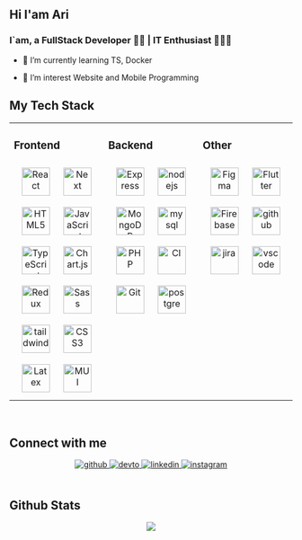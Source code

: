 ## **<div align="left">Hi I'am Ari </div>**
  

### <div align="left">I`am, a  FullStack Developer 👨‍💻 | IT Enthusiast 👨🏽‍💻</div>  
    

- 🌱 I’m currently learning TS, Docker

- 🥅 I’m interest Website and Mobile Programming
  


## My Tech Stack 
<table><tr><td valign="top" width="33%">

### Frontend  
<div align="center">  
<img style="margin: 10px" src="https://cdn.jsdelivr.net/gh/devicons/devicon/icons/react/react-original.svg" alt="React" height="50" />  
<img style="margin: 10px" src="https://cdn.jsdelivr.net/gh/devicons/devicon/icons/nextjs/nextjs-original.svg" alt="Next" height="50" />  
<img style="margin: 10px" src="https://cdn.jsdelivr.net/gh/devicons/devicon/icons/html5/html5-original.svg" alt="HTML5" height="50" />  
<img style="margin: 10px" src="https://cdn.jsdelivr.net/gh/devicons/devicon/icons/javascript/javascript-original.svg" alt="JavaScript" height="50" />  
<img style="margin: 10px" src="https://cdn.jsdelivr.net/gh/devicons/devicon/icons/typescript/typescript-original.svg" alt="TypeScript" height="50" />  
<img style="margin: 10px" src="https://www.chartjs.org/media/logo-title.svg" alt="Chart.js" height="50" />  
<img style="margin: 10px" src="https://cdn.jsdelivr.net/gh/devicons/devicon/icons/redux/redux-original.svg" alt="Redux" height="50" />  
<img style="margin: 10px" src="https://cdn.jsdelivr.net/gh/devicons/devicon/icons/sass/sass-original.svg" alt="Sass" height="50" />  
<img style="margin: 10px" src="https://cdn.jsdelivr.net/gh/devicons/devicon/icons/tailwindcss/tailwindcss-original-wordmark.svg" alt="taildwind" height="50" />  
<img style="margin: 10px" src="https://cdn.jsdelivr.net/gh/devicons/devicon/icons/css3/css3-original.svg" alt="CSS3" height="50" />  
<img style="margin: 10px" src="https://cdn.jsdelivr.net/gh/devicons/devicon/icons/latex/latex-original.svg" alt="Latex" height="50" />  
<img style="margin: 10px" src="https://cdn.jsdelivr.net/gh/devicons/devicon/icons/materialui/materialui-original.svg" alt="MUI" height="50" />  
</div></td><td valign="top" width="33%">

### Backend  
<div align="center">  
<img style="margin: 10px" src="https://cdn.jsdelivr.net/gh/devicons/devicon/icons/express/express-original.svg" alt="Express" height="50" />  
<img style="margin: 10px" src="https://cdn.jsdelivr.net/gh/devicons/devicon/icons/nodejs/nodejs-original.svg" alt="nodejs" height="50" />  
<img style="margin: 10px" src="https://cdn.jsdelivr.net/gh/devicons/devicon/icons/mongodb/mongodb-original.svg" alt="MongoDB" height="50" />  
<img style="margin: 10px" src="https://cdn.jsdelivr.net/gh/devicons/devicon/icons/mysql/mysql-original.svg" alt="mysql" height="50" />  
<img style="margin: 10px" src="https://cdn.jsdelivr.net/gh/devicons/devicon/icons/php/php-original.svg" alt="PHP" height="50" />  
<img style="margin: 10px" src="https://cdn.jsdelivr.net/gh/devicons/devicon/icons/codeigniter/codeigniter-plain.svg" alt="CI" height="50" />  
<img style="margin: 10px" src="https://www.vectorlogo.zone/logos/git-scm/git-scm-icon.svg" alt="Git" height="50" />  
<img style="margin: 10px" src="https://cdn.jsdelivr.net/gh/devicons/devicon/icons/postgresql/postgresql-original.svg" alt="postgre" height="50" />  

</div></td><td valign="top" width="33%">

### Other  
<div align="center">  
<img style="margin: 10px" src="https://cdn.jsdelivr.net/gh/devicons/devicon/icons/figma/figma-original.svg" alt="Figma" height="50" />  
<img style="margin: 10px" src="https://www.vectorlogo.zone/logos/flutterio/flutterio-icon.svg" alt="Flutter" height="50" />  
<img style="margin: 10px" src="https://cdn.jsdelivr.net/gh/devicons/devicon/icons/firebase/firebase-plain.svg" alt="Firebase" height="50" />  
<img style="margin: 10px" src="https://cdn.jsdelivr.net/gh/devicons/devicon/icons/github/github-original.svg" height="50" alt="github" />  
<img style="margin: 10px" src="https://cdn.jsdelivr.net/gh/devicons/devicon/icons/jira/jira-original.svg" height="50" alt="jira" />  
<img style="margin: 10px" src="https://cdn.jsdelivr.net/gh/devicons/devicon/icons/vscode/vscode-original.svg" height="50" alt="vscode" />  
</div></td></tr></table>  

<br/>  


## Connect with me  
<div align="center">
<a href="https://github.com/ariabd-ac" target="_blank">
<img src=https://img.shields.io/badge/github-%2324292e.svg?&style=for-the-badge&logo=github&logoColor=white alt=github style="margin-bottom: 5px;" />
</a>
<a href="https://twitter.com/ariabgh" target="_blank">
<img src=https://img.shields.io/twitter/follow/ariabgh?style=social alt=devto style="margin-bottom: 5px;" />
</a>
<a href="https://www.linkedin.com/in/ariabdac007/" target="_blank">
<img src=https://img.shields.io/badge/linkedin-%231E77B5.svg?&style=for-the-badge&logo=linkedin&logoColor=white alt=linkedin style="margin-bottom: 5px;" />
</a>
<a href="https://instagram.com/ariabd.id" target="_blank">
<img src=https://img.shields.io/badge/instagram-%23000000.svg?&style=for-the-badge&logo=instagram&logoColor=white alt=instagram style="margin-bottom: 5px;" />
</a>  
</div>  
  

<br/>  


## Github Stats  
<div align="center"><img src="https://github-readme-stats.vercel.app/api?username=ariabd-ac&show_icons=true&count_private=true" align="center" /></div>  

<br/>  


<br />
